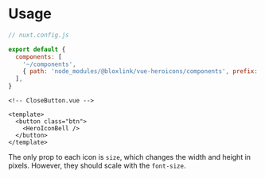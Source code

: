 # Usage

```js
// nuxt.config.js

export default {
  components: [
    '~/components',
    { path: 'node_modules/@bloxlink/vue-heroicons/components', prefix: 'hero-icon' },
  ],
}
```

```vue
<!-- CloseButton.vue -->

<template>
  <button class="btn">
    <HeroIconBell />
  </button>
</template>
```

The only prop to each icon is `size`, which changes the width and height in pixels. However, they should scale with the `font-size`.
